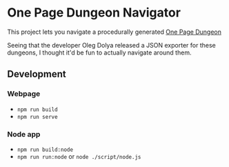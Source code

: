 # One Page Dungeon Navigator

This project lets you navigate a procedurally generated [One Page Dungeon](https://watabou.github.io/dungeon.html)

Seeing that the developer Oleg Dolya released a JSON exporter for these dungeons, I thought it'd be fun to actually navigate around them.

## Development

### Webpage

* `npm run build`
* `npm run serve`

### Node app

* `npm run build:node`
* `npm run run:node` or `node ./script/node.js`

